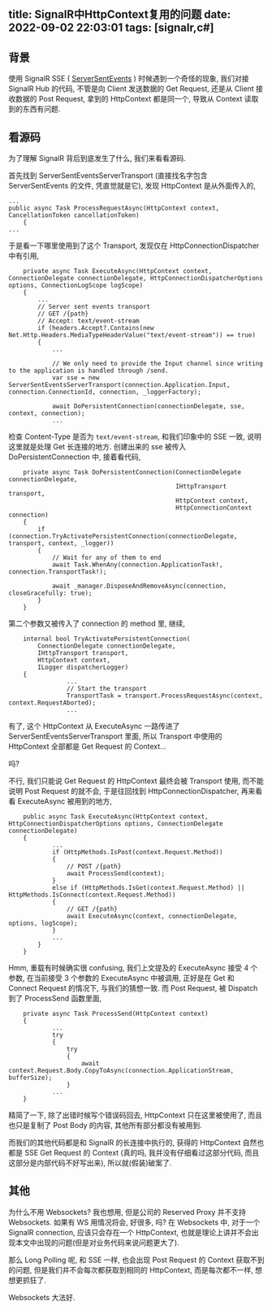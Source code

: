 title: SignalR中HttpContext复用的问题
date: 2022-09-02 22:03:01
tags: [signalr,c#]
---

## 背景

使用 SignalR SSE ( [ServerSentEvents](https://developer.mozilla.org/en-US/docs/Web/API/Server-sent_events/Using_server-sent_events "") ) 时候遇到一个奇怪的现象, 我们对接 SignalR Hub 的代码, 不管是向 Client 发送数据的 Get Request, 还是从 Client 接收数据的 Post Request, 拿到的 HttpContext 都是同一个, 导致从 Context 读取到的东西有问题. <!-- more -->

## 看源码

为了理解 SignalR 背后到底发生了什么, 我们来看看源码.

首先找到 ServerSentEventsServerTransport (直接找名字包含 ServerSentEvents 的文件, 凭直觉就是它), 发现 HttpContext 是从外面传入的,
```CSharp
...
public async Task ProcessRequestAsync(HttpContext context, CancellationToken cancellationToken)
    {
...
```
于是看一下哪里使用到了这个 Transport, 发现仅在 HttpConnectionDispatcher 中有引用,
```CSharp
    private async Task ExecuteAsync(HttpContext context, ConnectionDelegate connectionDelegate, HttpConnectionDispatcherOptions options, ConnectionLogScope logScope)
    {
        ...
        // Server sent events transport
        // GET /{path}
        // Accept: text/event-stream
        if (headers.Accept?.Contains(new Net.Http.Headers.MediaTypeHeaderValue("text/event-stream")) == true)
        {
            ...

            // We only need to provide the Input channel since writing to the application is handled through /send.
            var sse = new ServerSentEventsServerTransport(connection.Application.Input, connection.ConnectionId, connection, _loggerFactory);

            await DoPersistentConnection(connectionDelegate, sse, context, connection);
            ...            
```
检查 Content-Type 是否为 `text/event-stream`, 和我们印象中的 SSE 一致, 说明这里就是处理 Get 长连接的地方.
创建出来的 sse 被传入 DoPersistentConnection 中, 接着看代码,
```CSharp
    private async Task DoPersistentConnection(ConnectionDelegate connectionDelegate,
                                              IHttpTransport transport,
                                              HttpContext context,
                                              HttpConnectionContext connection)
    {
        if (connection.TryActivatePersistentConnection(connectionDelegate, transport, context, _logger))
        {
            // Wait for any of them to end
            await Task.WhenAny(connection.ApplicationTask!, connection.TransportTask!);

            await _manager.DisposeAndRemoveAsync(connection, closeGracefully: true);
        }
    }
```
第二个参数又被传入了 connection 的 method 里, 继续,
```CSharp
    internal bool TryActivatePersistentConnection(
        ConnectionDelegate connectionDelegate,
        IHttpTransport transport,
        HttpContext context,
        ILogger dispatcherLogger)
    {
                ...
                // Start the transport
                TransportTask = transport.ProcessRequestAsync(context, context.RequestAborted);
                ...
```
有了, 这个 HttpContext 从 ExecuteAsync 一路传进了 ServerSentEventsServerTransport 里面, 所以 Transport 中使用的 HttpContext 全部都是 Get Request 的 Context...

吗?

不行, 我们只能说 Get Request 的 HttpContext 最终会被 Transport 使用, 而不能说明 Post Request 的就不会, 于是往回找到 HttpConnectionDispatcher, 再来看看 ExecuteAsync 被用到的地方,
```CSharp
    public async Task ExecuteAsync(HttpContext context, HttpConnectionDispatcherOptions options, ConnectionDelegate connectionDelegate)
    {
            ...
            if (HttpMethods.IsPost(context.Request.Method))
            {
                // POST /{path}
                await ProcessSend(context);
            }
            else if (HttpMethods.IsGet(context.Request.Method) || HttpMethods.IsConnect(context.Request.Method))
            {
                // GET /{path}
                await ExecuteAsync(context, connectionDelegate, options, logScope);
            }
            ...
        }
    }
```
Hmm, 重载有时候确实很 confusing, 我们上文提及的 ExecuteAsync 接受 4 个参数, 在当前接受 3 个参数的 ExecuteAsync 中被调用, 正好是在 Get 和 Connect Request 的情况下, 与我们的猜想一致.
而 Post Request, 被 Dispatch 到了 ProcessSend 函数里面,
```CSharp
    private async Task ProcessSend(HttpContext context)
    {
            ...
            try
            {
                try
                {
                    await context.Request.Body.CopyToAsync(connection.ApplicationStream, bufferSize);
                }
            ...
    }
```
精简了一下, 除了出错时候写个错误码回去, HttpContext 只在这里被使用了, 而且也只是复制了 Post Body 的内容, 其他所有部分都没有被用到.

而我们的其他代码都是和 SignalR 的长连接中执行的, 获得的 HttpContext 自然也都是 SSE Get Request 的 Context (真的吗, 我并没有仔细看过这部分代码, 而且这部分是内部代码不好写出来), 所以就(假装)破案了.

## 其他

为什么不用 Websockets? 我也想用, 但是公司的 Reserved Proxy 并不支持 Websockets. 如果有 WS 用情况将会, 好很多, 吗? 在 Websockets 中, 对于一个 SignalR connection, 应该只会存在一个 HttpContext, 也就是理论上讲并不会出现本文中出现的问题(但是对业务代码来说问题更大了).

那么 Long Polling 呢, 和 SSE 一样, 也会出现 Post Request 的 Context 获取不到的问题, 但是我们并不会每次都获取到相同的 HttpContext, 而是每次都不一样, 想想更抓狂了. 

Websockets 大法好.